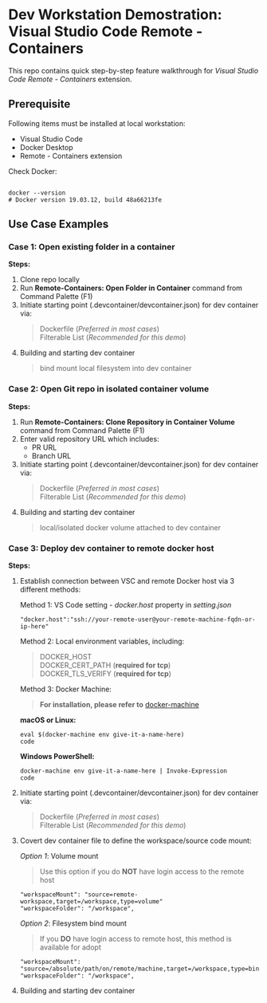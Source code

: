 # Dev Workstation Demostration: Visual Studio Code Remote - Containers

This repo contains quick step-by-step feature walkthrough for *Visual Studio Code Remote - Containers* extension.

## Prerequisite

Following items must be installed at local workstation:

- Visual Studio Code
- Docker Desktop
- Remote - Containers extension

Check Docker:
```

docker --version
# Docker version 19.03.12, build 48a66213fe
```

## Use Case Examples
### Case 1: Open existing folder in a container

**Steps:**
1. Clone repo locally
2. Run **Remote-Containers: Open Folder in Container** command from Command Palette (F1)
3. Initiate starting point (.devcontainer/devcontainer.json) for dev container via:
    > Dockerfile (*Preferred in most cases*)  
    > Filterable List (*Recommended for this demo*)
4. Building and starting dev container
    > bind mount local filesystem into dev container

### Case 2: Open Git repo in isolated container volume

**Steps:**
1. Run **Remote-Containers: Clone Repository in Container Volume** command from Command Palette (F1)
2. Enter valid repository URL which includes:
    - PR URL
    - Branch URL
3. Initiate starting point (.devcontainer/devcontainer.json) for dev container via:
    > Dockerfile (*Preferred in most cases*)  
    > Filterable List (*Recommended for this demo*)
4. Building and starting dev container
    > local/isolated docker volume attached to dev container

### Case 3: Deploy dev container to remote docker host

**Steps:**
1. Establish connection between VSC and remote Docker host via 3 different methods:
 
    Method 1: VS Code setting - *docker.host* property in *setting.json*
    ```
    "docker.host":"ssh://your-remote-user@your-remote-machine-fqdn-or-ip-here"
    ```  

    Method 2: Local environment variables, including:
    > DOCKER_HOST  
    > DOCKER_CERT_PATH (**required for tcp**)  
    > DOCKER_TLS_VERIFY (**required for tcp**)

    Method 3: Docker Machine: 
    
    > **For installation, please refer to** [docker-machine](https://docs.docker.com/machine/)

    **macOS or Linux:**

    ```
    eval $(docker-machine env give-it-a-name-here)
    code
    ```

    **Windows PowerShell:**

    ```
    docker-machine env give-it-a-name-here | Invoke-Expression
    code
    ```

2. Initiate starting point (.devcontainer/devcontainer.json) for dev container via:
    > Dockerfile (*Preferred in most cases*)  
    > Filterable List (*Recommended for this demo*)

3. Covert dev container file to define the workspace/source code mount:  
    
    *Option 1*: Volume mount

    > Use this option if you do **NOT** have login access to the remote host
    ```
    "workspaceMount": "source=remote-workspace,target=/workspace,type=volume"
    "workspaceFolder": "/workspace",
    ```
    *Option 2*: Filesystem bind mount

    > If you **DO** have login access to remote host, this method is available for adopt
    ```
    "workspaceMount": "source=/absolute/path/on/remote/machine,target=/workspace,type=bind,consistency=cached"
    "workspaceFolder": "/workspace",
    ```
4. Building and starting dev container